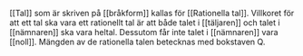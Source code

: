[[Tal]] som är skriven på [[bråkform]] kallas för [[Rationella tal]]. Villkoret för att ett tal ska vara ett rationellt tal är att både talet i [[täljaren]] och talet i [[nämnaren]] ska vara heltal. Dessutom får inte talet i [[nämnaren]] vara [[noll]]. Mängden av de rationella talen betecknas med bokstaven Q.